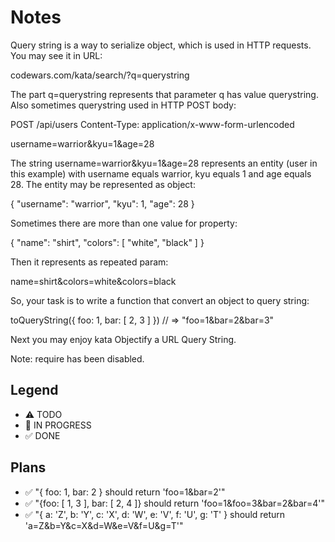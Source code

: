 # Notes

Query string is a way to serialize object, which is used in HTTP requests. You may see it in URL:

codewars.com/kata/search/?q=querystring

The part q=querystring represents that parameter q has value querystring. Also sometimes querystring used in HTTP POST body:

POST /api/users
Content-Type: application/x-www-form-urlencoded

username=warrior&kyu=1&age=28

The string username=warrior&kyu=1&age=28 represents an entity (user in this example) with username equals warrior, kyu equals 1 and age equals 28. The entity may be represented as object:

{
  "username": "warrior",
  "kyu": 1,
  "age": 28
}

Sometimes there are more than one value for property:

{
  "name": "shirt",
  "colors": [ "white", "black" ]
}

Then it represents as repeated param:

name=shirt&colors=white&colors=black

So, your task is to write a function that convert an object to query string:

toQueryString({ foo: 1, bar: [ 2, 3 ] }) // => "foo=1&bar=2&bar=3"

Next you may enjoy kata Objectify a URL Query String.

Note: require has been disabled.



## Legend
- ⚠ TODO
- 🚧 IN PROGRESS
- ✅ DONE

## Plans

- ✅ "{ foo: 1, bar: 2 } should return 'foo=1&bar=2'"
- ✅ "{foo: [ 1, 3 ], bar: [ 2, 4 ]} should return 'foo=1&foo=3&bar=2&bar=4'"
- ✅ "{ a: 'Z', b: 'Y', c: 'X', d: 'W', e: 'V', f: 'U', g: 'T' } should return 'a=Z&b=Y&c=X&d=W&e=V&f=U&g=T'"
